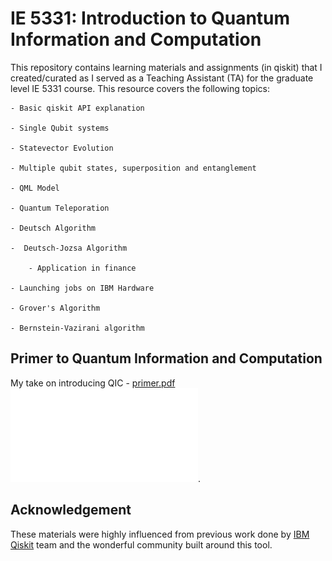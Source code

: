 # IE 5331: Introduction to Quantum Information and Computation

This repository contains learning materials and assignments (in qiskit) that I created/curated as I served as a Teaching Assistant (TA) for the graduate level IE 5331 course. This resource covers the following topics:

    - Basic qiskit API explanation 

    - Single Qubit systems

    - Statevector Evolution

    - Multiple qubit states, superposition and entanglement

    - QML Model

    - Quantum Teleporation

    - Deutsch Algorithm

    -  Deutsch-Jozsa Algorithm 

        - Application in finance

    - Launching jobs on IBM Hardware

    - Grover's Algorithm

    - Bernstein-Vazirani algorithm

## Primer to Quantum Information and Computation

My take on introducing QIC - [primer.pdf](primer.pdf) ![primer](primer.pdf). 

## Acknowledgement
These materials were highly influenced from previous work done by [IBM Qiskit](https://qiskit.org) team and the wonderful community built around this tool.
